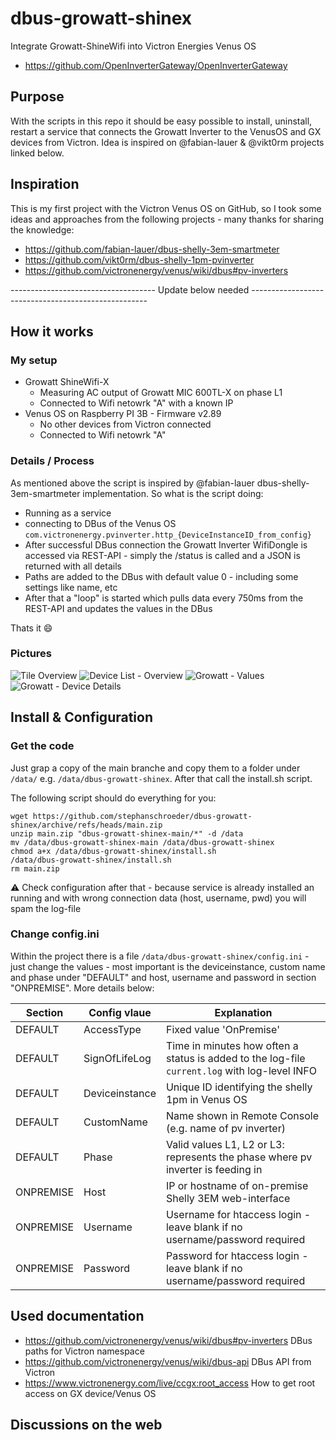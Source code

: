 # dbus-growatt-shinex
Integrate Growatt-ShineWifi into Victron Energies Venus OS
 - https://github.com/OpenInverterGateway/OpenInverterGateway

## Purpose
With the scripts in this repo it should be easy possible to install, uninstall, restart a service that connects the Growatt Inverter to the VenusOS and GX devices from Victron.
Idea is inspired on @fabian-lauer & @vikt0rm projects linked below.



## Inspiration
This is my first project with the Victron Venus OS on GitHub, so I took some ideas and approaches from the following projects - many thanks for sharing the knowledge:
- https://github.com/fabian-lauer/dbus-shelly-3em-smartmeter
- https://github.com/vikt0rm/dbus-shelly-1pm-pvinverter
- https://github.com/victronenergy/venus/wiki/dbus#pv-inverters



------------------------------------ Update below needed ----------------------------------------------------

## How it works
### My setup
- Growatt ShineWifi-X
  - Measuring AC output of Growatt MIC 600TL-X on phase L1
  - Connected to Wifi netowrk "A" with a known IP
- Venus OS on Raspberry PI 3B - Firmware v2.89
  - No other devices from Victron connected
  - Connected to Wifi netowrk "A"

### Details / Process
As mentioned above the script is inspired by @fabian-lauer dbus-shelly-3em-smartmeter implementation.
So what is the script doing:
- Running as a service
- connecting to DBus of the Venus OS `com.victronenergy.pvinverter.http_{DeviceInstanceID_from_config}`
- After successful DBus connection the Growatt Inverter WifiDongle is accessed via REST-API - simply the /status is called and a JSON is returned with all details
- Paths are added to the DBus with default value 0 - including some settings like name, etc
- After that a "loop" is started which pulls data every 750ms from the REST-API and updates the values in the DBus

Thats it 😄

### Pictures
![Tile Overview](img/OverView.JPG)
![Device List - Overview](img/DeviceList.JPG) 
![Growatt - Values](img/Growatt_Detail.JPG)
![Growatt - Device Details](img/Device_Detail.JPG)


## Install & Configuration
### Get the code
Just grap a copy of the main branche and copy them to a folder under `/data/` e.g. `/data/dbus-growatt-shinex`.
After that call the install.sh script.

The following script should do everything for you:
```
wget https://github.com/stephanschroeder/dbus-growatt-shinex/archive/refs/heads/main.zip
unzip main.zip "dbus-growatt-shinex-main/*" -d /data
mv /data/dbus-growatt-shinex-main /data/dbus-growatt-shinex
chmod a+x /data/dbus-growatt-shinex/install.sh
/data/dbus-growatt-shinex/install.sh
rm main.zip
```
⚠️ Check configuration after that - because service is already installed an running and with wrong connection data (host, username, pwd) you will spam the log-file

### Change config.ini
Within the project there is a file `/data/dbus-growatt-shinex/config.ini` - just change the values - most important is the deviceinstance, custom name and phase under "DEFAULT" and host, username and password in section "ONPREMISE". More details below:

| Section  | Config vlaue | Explanation |
| ------------- | ------------- | ------------- |
| DEFAULT  | AccessType | Fixed value 'OnPremise' |
| DEFAULT  | SignOfLifeLog  | Time in minutes how often a status is added to the log-file `current.log` with log-level INFO |
| DEFAULT  | Deviceinstance | Unique ID identifying the shelly 1pm in Venus OS |
| DEFAULT  | CustomName | Name shown in Remote Console (e.g. name of pv inverter) |
| DEFAULT  | Phase | Valid values L1, L2 or L3: represents the phase where pv inverter is feeding in |
| ONPREMISE  | Host | IP or hostname of on-premise Shelly 3EM web-interface |
| ONPREMISE  | Username | Username for htaccess login - leave blank if no username/password required |
| ONPREMISE  | Password | Password for htaccess login - leave blank if no username/password required |



## Used documentation
- https://github.com/victronenergy/venus/wiki/dbus#pv-inverters   DBus paths for Victron namespace
- https://github.com/victronenergy/venus/wiki/dbus-api   DBus API from Victron
- https://www.victronenergy.com/live/ccgx:root_access   How to get root access on GX device/Venus OS

## Discussions on the web

